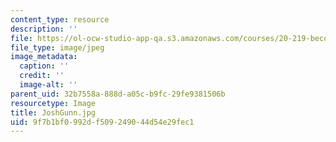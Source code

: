 ```yaml
---
content_type: resource
description: ''
file: https://ol-ocw-studio-app-qa.s3.amazonaws.com/courses/20-219-becoming-the-next-bill-nye-writing-and-hosting-the-educational-show-january-iap-2015/9f7b1bf0992df509249044d54e29fec1_JoshGunn.jpg
file_type: image/jpeg
image_metadata:
  caption: ''
  credit: ''
  image-alt: ''
parent_uid: 32b7558a-888d-a05c-b9fc-29fe9381506b
resourcetype: Image
title: JoshGunn.jpg
uid: 9f7b1bf0-992d-f509-2490-44d54e29fec1
---
```

